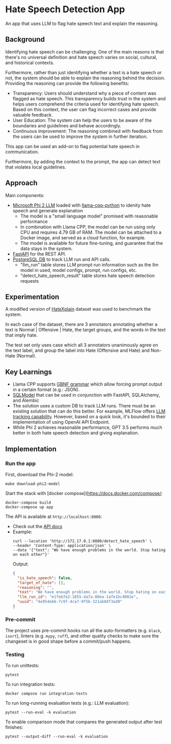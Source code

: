 # Hate Speech Detection App

An app that uses LLM to flag hate speech text and explain the reasoning.

## Background

Identifying hate speech can be challenging. One of the main reasons is that there's no universal definition and
hate speech varies on social, cultural, and historical contexts.

Furthermore, rather than just identifying whether a text is a hate speech or not, the system should be able to
explain the reasoning behind the decision. Providing the reasoning can provide the following benefits:
- Transparency: Users should understand why a piece of content was flagged as hate speech.
This transparency builds trust in the system and helps users comprehend the criteria used for identifying hate speech.
Based on this context, the user can flag incorrect cases and provide valuable feedback.
- User Education: The system can help the users to be aware of the boundaries and guidelines and behave accordingly.
- Continuous improvement: The reasoning combined with feedback from the users can be used to improve the system in further iteration.

This app can be used an add-on to flag potential hate speech in communication.

Furthermore, by adding the context to the prompt, the app can detect text that violates local guidelines.

## Approach

Main components:
- [Microsoft Phi 2 LLM](https://huggingface.co/TheBloke/phi-2-GGUF) loaded with [llama-cpp-python](https://github.com/abetlen/llama-cpp-python) to idenity hate speech and generate explanation
  - The model is a "small language model" promised with reasonable performance
  - In combination with Llama CPP, the model can be run using only CPU and requires 4.79 GB of RAM. The model can be attached to a Docker image, and served as a cloud function, for example.
  - The model is available for future fine-tuning, and guarantee that the data stays in the system.
- [FastAPI](https://fastapi.tiangolo.com/) for the REST API.
- [PostgreSQL DB](https://www.postgresql.org/) to track LLM run and API calls.
  - "llm_run" table stores LLM prompt run information such as the llm model in used, model configs, prompt, run configs, etc.
  - "detect_hate_speech_result" table stores hate speech detection requests


## Experimentation

A modified version of [HateXplain](https://github.com/hate-alert/HateXplain) dataset was used to benchmark the system.

In each case of the dataset, there are 3 annotators annotating whether a text is Normal | Offensive | Hate, the target groups, and the words in the text that imply hate.

The test set only uses case which all 3 annotators unanimously agree on the text label, and group the label into Hate (Offensive and Hate) and Non-Hate (Normal).


## Key Learnings
- Llama CPP supports [GBNF grammar](https://github.com/ggerganov/llama.cpp/blob/master/grammars/README.md) which allow forcing prompt output in a certain format (e.g.: JSON).
- [SQLModel](https://sqlmodel.tiangolo.com/) that can be used in conjunction with FastAPI, SQLAlchemy, and Alembic
- The solution uses a custom DB to track LLM runs. There must be an existing solution that can do this better.
For example, MLFlow offers [LLM tracking capability](https://mlflow.org/docs/latest/llms/llm-tracking/index.html). However, based on a quick look, it's bounded to their
implementation of using OpenAI API Endpoint.
- While Phi 2 achieves reasonable performance, GPT 3.5 performs much better in both hate speech detection and giving explanation.


## Implementation
### Run the app

First, download the Phi-2 model:

```shell
make download-phi2-model
```

Start the stack with [docker compose](https://docs.docker.com/compose/:

```shell
docker-compose build
docker-compose up app
```

The API is available at `http://localhost:8080`:
- Check out the [API docs](http://localhost:8080/docs)
- Example:
  ```shell
  curl --location 'http://172.17.0.1:8080/detect_hate_speech' \
  --header 'Content-Type: application/json' \
  --data '{"text": "We have enough problems in the world. Stop hating on each other"}'
  ```
  Output:
  ```json
  {
    "is_hate_speech": false,
    "target_of_hate": [],
    "reasoning": "",
    "text": "We have enough problems in the world. Stop hating on each other",
    "llm_run_id": "e1feb7e2-1855-4a7a-80ea-1afe1bc4081e",
    "uuid": "4e954eb6-7c9f-4ca7-9f5b-321ab84f3ad0"
  }
  ```


### Pre-commit

The project uses pre-commit hooks run all the auto-formatters (e.g. `black`, `isort`), linters (e.g. `mypy`, `ruff`), and other quality
 checks to make sure the changeset is in good shape before a commit/push happens.

### Testing

To run unittests:

```shell
pytest
```

To run integration tests:

```shell
docker compose run integration-tests
```

To run long-running evaluation tests (e.g.: LLM evaluation):

```shell
pytest --run-eval -k evaluation
```

To enable comparison mode that compares the generated output after test finishes:

```shell
pytest --output-diff --run-eval -k evaluation
```
